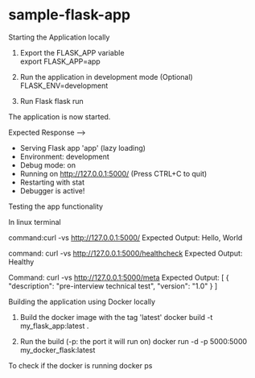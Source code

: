 # sample-flask-app

Starting the Application locally

1. Export the FLASK_APP variable \
	export FLASK_APP=app
	
2. Run the application in development mode (Optional)
	FLASK_ENV=development
	
3. Run Flask
	flask run
	
The application is now started.

Expected Response -->
 * Serving Flask app 'app' (lazy loading)
 * Environment: development
 * Debug mode: on
 * Running on http://127.0.0.1:5000/ (Press CTRL+C to quit)
 * Restarting with stat
 * Debugger is active!
 
 
 Testing the app functionality
 
 In linux terminal
 
 command:curl -vs http://127.0.0.1:5000/
 Expected Output: Hello, World
 
 command: curl -vs http://127.0.0.1:5000/healthcheck
 Expected Output: Healthy
 
 Command: curl -vs http://127.0.0.1:5000/meta
 Expected Output: [
  {
    "description": "pre-interview technical test", 
    "version": "1.0"
  }
]


Building the application using Docker locally

1. Build the docker image with the tag 'latest'
	 docker build -t my_flask_app:latest .  

2. Run the build (-p: the port it will run on)
	docker run -d -p 5000:5000 my_docker_flask:latest

To check if the docker is running
	docker ps

